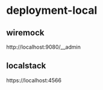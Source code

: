 # deployment-local

## wiremock

http://localhost:9080/__admin

## localstack

https://localhost:4566

